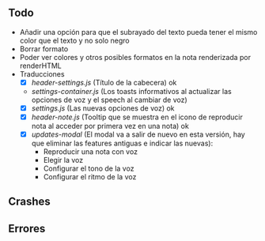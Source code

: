 ## Todo
- Añadir una opción para que el subrayado del texto pueda tener el mismo color que el texto y no solo negro
- Borrar formato
- Poder ver colores y otros posibles formatos en la nota renderizada por renderHTML
- Traducciones
    - [x] *header-settings.js* (Título de la cabecera) ok
    - *settings-container.js* (Los toasts informativos al actualizar las opciones de voz y el speech al cambiar de voz)
    - [x] *settings.js* (Las nuevas opciones de voz) ok
    - [x] *header-note.js* (Tooltip que se muestra en el icono de reproducir nota al acceder por primera vez en una nota) ok
    - [x] *updates-modal* (El modal va a salir de nuevo en esta versión, hay que eliminar las features antiguas e indicar las nuevas):
        - Reproducir una nota con voz
        - Elegir la voz
        - Configurar el tono de la voz
        - Configurar el ritmo de la voz

## Crashes

## Errores